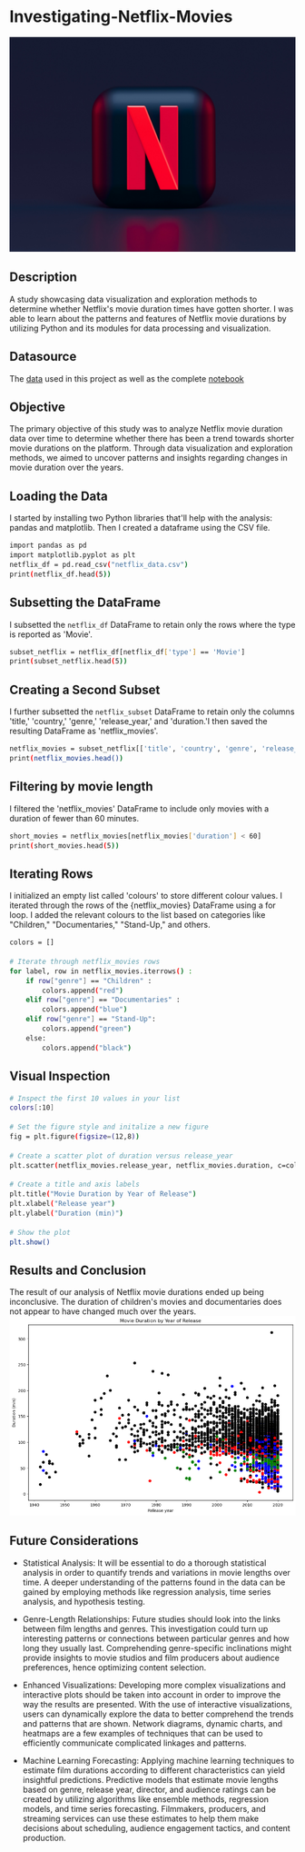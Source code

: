 # Investigating-Netflix-Movies
![](netflix_logo.jpg)
## Description
A study showcasing data visualization and exploration methods to determine whether Netflix's movie duration times have gotten shorter. I was able to learn about the patterns and features of Netflix movie durations by utilizing Python and its modules for data processing and visualization.
## Datasource
The [data](https://github.com/croweigibson/Investigating-Netflix-Movies/blob/main/netflix_data.csv) used in this project as well as the complete [notebook](https://github.com/croweigibson/Investigating-Netflix-Movies/blob/main/Investigating%20Netflix%20Movies.ipynb)
## Objective
The primary objective of this study was to analyze Netflix movie duration data over time to determine whether there has been a trend towards shorter movie durations on the platform. Through data visualization and exploration methods, we aimed to uncover patterns and insights regarding changes in movie duration over the years.
## Loading the Data
I started by installing two Python libraries that'll help with the analysis: pandas and matplotlib. Then I created a dataframe using the CSV file. 
```sh
import pandas as pd
import matplotlib.pyplot as plt
netflix_df = pd.read_csv("netflix_data.csv")
print(netflix_df.head(5))
```
## Subsetting the DataFrame
I subsetted the `netflix_df` DataFrame to retain only the rows where the type is reported as 'Movie'.
```sh
subset_netflix = netflix_df[netflix_df['type'] == 'Movie']
print(subset_netflix.head(5))
```
## Creating a Second Subset
I further subsetted the `netflix_subset` DataFrame to retain only the columns 'title,' 'country,' 'genre,' 'release_year,' and 'duration.'I then saved the resulting DataFrame as 'netflix_movies'.
```sh
netflix_movies = subset_netflix[['title', 'country', 'genre', 'release_year', 'duration']]
print(netflix_movies.head())
```
## Filtering by movie length
I filtered the 'netflix_movies' DataFrame to include only movies with a duration of fewer than 60 minutes.
```sh
short_movies = netflix_movies[netflix_movies['duration'] < 60]
print(short_movies.head(5))
```
## Iterating Rows
I initialized an empty list called 'colours' to store different colour values. I iterated through the rows of the {netflix_movies} DataFrame using a for loop. I added the relevant colours to the list based on categories like "Children," "Documentaries," "Stand-Up," and others.
```sh
colors = []

# Iterate through netflix_movies rows
for label, row in netflix_movies.iterrows() :
    if row["genre"] == "Children" :
        colors.append("red")
    elif row["genre"] == "Documentaries" :
        colors.append("blue")
    elif row["genre"] == "Stand-Up":
        colors.append("green")
    else:
        colors.append("black")
```
## Visual Inspection
```sh
# Inspect the first 10 values in your list        
colors[:10]

# Set the figure style and initalize a new figure
fig = plt.figure(figsize=(12,8))

# Create a scatter plot of duration versus release_year
plt.scatter(netflix_movies.release_year, netflix_movies.duration, c=colors)

# Create a title and axis labels
plt.title("Movie Duration by Year of Release")
plt.xlabel("Release year")
plt.ylabel("Duration (min)")

# Show the plot
plt.show()
```
## Results and Conclusion
The result of our analysis of Netflix movie durations ended up being inconclusive. The duration of children's movies and documentaries does not appear to have changed much over the years.
![](movie_duration.png)
## Future Considerations
- Statistical Analysis: It will be essential to do a thorough statistical analysis in order to quantify trends and variations in movie lengths over time. A deeper understanding of the patterns found in the data can be gained by employing methods like regression analysis, time series analysis, and hypothesis testing.

- Genre-Length Relationships: Future studies should look into the links between film lengths and genres. This investigation could turn up interesting patterns or connections between particular genres and how long they usually last. Comprehending genre-specific inclinations might provide insights to movie studios and film producers about audience preferences, hence optimizing content selection.

- Enhanced Visualizations: Developing more complex visualizations and interactive plots should be taken into account in order to improve the way the results are presented. With the use of interactive visualizations, users can dynamically explore the data to better comprehend the trends and patterns that are shown. Network diagrams, dynamic charts, and heatmaps are a few examples of techniques that can be used to efficiently communicate complicated linkages and patterns.

- Machine Learning Forecasting: Applying machine learning techniques to estimate film durations according to different characteristics can yield insightful predictions. Predictive models that estimate movie lengths based on genre, release year, director, and audience ratings can be created by utilizing algorithms like ensemble methods, regression models, and time series forecasting. Filmmakers, producers, and streaming services can use these estimates to help them make decisions about scheduling, audience engagement tactics, and content production.
